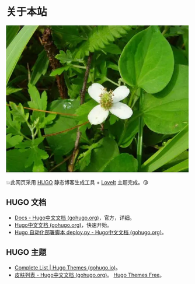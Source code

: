 # 关于本站


![XHY](zeergen.png)



:boom:此网页采用 [HUGO](https://gohugo.io/) 静态博客生成工具 + [LoveIt](https://github.com/dillonzq/LoveIt) 主题完成。:kissing_heart:

## HUGO 文档

- [Docs - Hugo中文文档 (gohugo.org)](https://www.gohugo.org/doc/)，官方，详细。
- [Hugo中文文档 (gohugo.org)](https://www.gohugo.org/)，快速开始。
- [Hugo 自动化部署脚本 deploy.py - Hugo中文文档 (gohugo.org)](https://www.gohugo.org/2015/11/21/hugo-deploy-script/)。

## HUGO 主题

- [Complete List | Hugo Themes (gohugo.io)](https://themes.gohugo.io/)。
- [皮肤列表 - Hugo中文文档 (gohugo.org)](https://www.gohugo.org/theme/)。
  [Hugo Themes Free](https://hugothemesfree.com/)。

